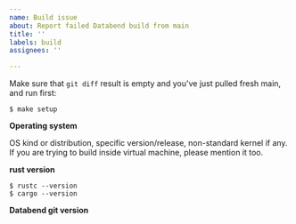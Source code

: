 ```yaml
---
name: Build issue
about: Report failed Databend build from main
title: ''
labels: build
assignees: ''

---
```


Make sure that `git diff` result is empty and you've just pulled fresh main, and run first:
```text
$ make setup
```

**Operating system**

OS kind or distribution, specific version/release, non-standard kernel if any. If you are trying to build inside virtual machine, please mention it too.

**rust version**
```text
$ rustc --version
$ cargo --version
```

**Databend git version**
